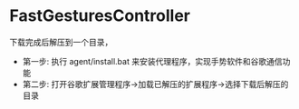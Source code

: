 # FastGesturesController

下载完成后解压到一个目录，

- 第一步: 执行 agent/install.bat 来安装代理程序，实现手势软件和谷歌通信功能
- 第二步: 打开谷歌扩展管理程序->加载已解压的扩展程序->选择下载后解压的目录
